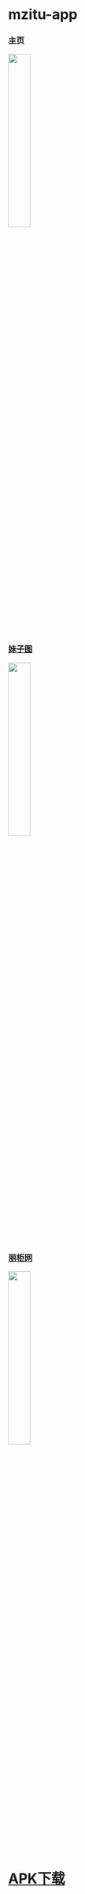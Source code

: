 # mzitu-app

### 主页
<img src="https://github.com/freedomeden/mzitu-app/blob/master/picture/home.png" width = "30%" />

### <a href="http://mzitu.com" alt="妹子图">妹子图</a>
<img src="https://github.com/freedomeden/mzitu-app/blob/master/picture/all_date.png" width = "30%" />

### <a href="http://ligui.com" alt="丽柜网">丽柜网</a>
<img src="https://github.com/freedomeden/mzitu-app/blob/master/picture/ligui.png" width = "30%" />

# <a href="https://raw.githubusercontent.com/freedomeden/mzitu-app/master/app/release/app-release.apk" alt="APK下载">APK下载</a>
